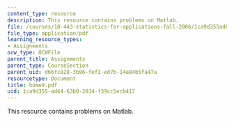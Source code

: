 ```yaml
---
content_type: resource
description: This resource contains problems on Matlab.
file: /courses/18-443-statistics-for-applications-fall-2006/1ca9d355ad6463b02034f39cc5ecb417_home9.pdf
file_type: application/pdf
learning_resource_types:
- Assignments
ocw_type: OCWFile
parent_title: Assignments
parent_type: CourseSection
parent_uid: d66fc828-3b96-fef1-ed7b-14a84b5fa47a
resourcetype: Document
title: home9.pdf
uid: 1ca9d355-ad64-63b0-2034-f39cc5ecb417
---
```

This resource contains problems on Matlab.

